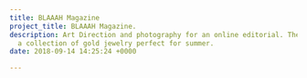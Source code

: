 ```yaml
---
title: BLAAAH Magazine
project_title: BLAAAH Magazine.
description: Art Direction and photography for an online editorial. The series highlights
  a collection of gold jewelry perfect for summer.
date: 2018-09-14 14:25:24 +0000

---
```

